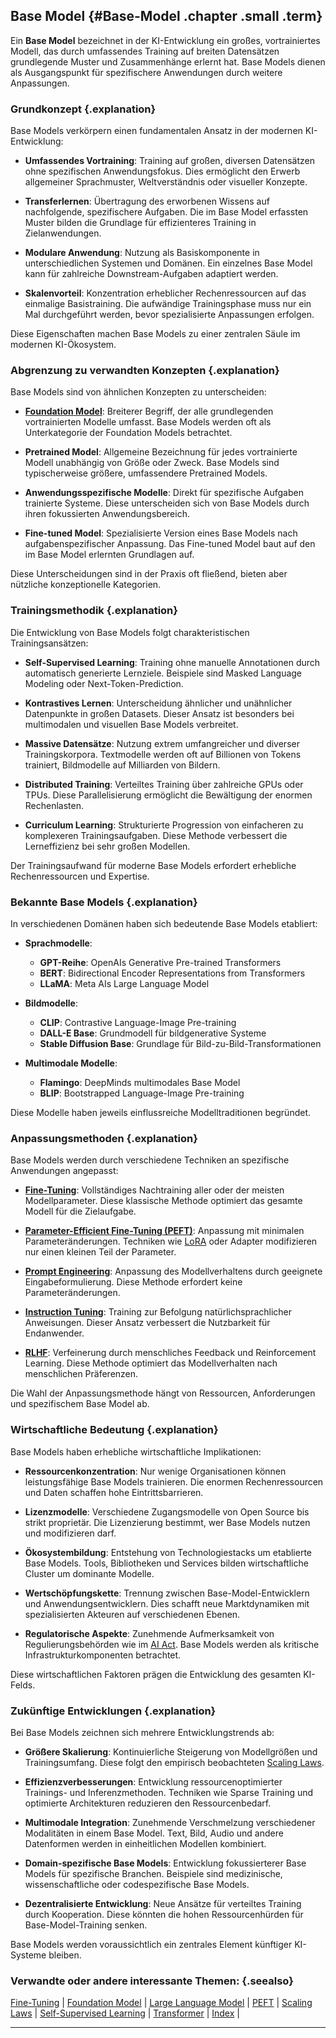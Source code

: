## Base Model {#Base-Model .chapter .small .term}

Ein **Base Model** bezeichnet in der KI-Entwicklung ein großes, vortrainiertes Modell, das durch umfassendes Training auf breiten Datensätzen grundlegende Muster und Zusammenhänge erlernt hat.
Base Models dienen als Ausgangspunkt für spezifischere Anwendungen durch weitere Anpassungen.

### Grundkonzept {.explanation}

Base Models verkörpern einen fundamentalen Ansatz in der modernen KI-Entwicklung:

- **Umfassendes Vortraining**: Training auf großen, diversen Datensätzen ohne spezifischen Anwendungsfokus.
Dies ermöglicht den Erwerb allgemeiner Sprachmuster, Weltverständnis oder visueller Konzepte.

- **Transferlernen**: Übertragung des erworbenen Wissens auf nachfolgende, spezifischere Aufgaben.
Die im Base Model erfassten Muster bilden die Grundlage für effizienteres Training in Zielanwendungen.

- **Modulare Anwendung**: Nutzung als Basiskomponente in unterschiedlichen Systemen und Domänen.
Ein einzelnes Base Model kann für zahlreiche Downstream-Aufgaben adaptiert werden.

- **Skalenvorteil**: Konzentration erheblicher Rechenressourcen auf das einmalige Basistraining.
Die aufwändige Trainingsphase muss nur ein Mal durchgeführt werden, bevor spezialisierte Anpassungen erfolgen.

Diese Eigenschaften machen Base Models zu einer zentralen Säule im modernen KI-Ökosystem.

### Abgrenzung zu verwandten Konzepten {.explanation}

Base Models sind von ähnlichen Konzepten zu unterscheiden:

- [**Foundation Model**](#Foundation-Model): Breiterer Begriff, der alle grundlegenden vortrainierten Modelle umfasst.
Base Models werden oft als Unterkategorie der Foundation Models betrachtet.

- **Pretrained Model**: Allgemeine Bezeichnung für jedes vortrainierte Modell unabhängig von Größe oder Zweck.
Base Models sind typischerweise größere, umfassendere Pretrained Models.

- **Anwendungsspezifische Modelle**: Direkt für spezifische Aufgaben trainierte Systeme.
Diese unterscheiden sich von Base Models durch ihren fokussierten Anwendungsbereich.

- **Fine-tuned Model**: Spezialisierte Version eines Base Models nach aufgabenspezifischer Anpassung.
Das Fine-tuned Model baut auf den im Base Model erlernten Grundlagen auf.

Diese Unterscheidungen sind in der Praxis oft fließend, bieten aber nützliche konzeptionelle Kategorien.

### Trainingsmethodik {.explanation}

Die Entwicklung von Base Models folgt charakteristischen Trainingsansätzen:

- **Self-Supervised Learning**: Training ohne manuelle Annotationen durch automatisch generierte Lernziele.
Beispiele sind Masked Language Modeling oder Next-Token-Prediction.

- **Kontrastives Lernen**: Unterscheidung ähnlicher und unähnlicher Datenpunkte in großen Datasets.
Dieser Ansatz ist besonders bei multimodalen und visuellen Base Models verbreitet.

- **Massive Datensätze**: Nutzung extrem umfangreicher und diverser Trainingskorpora.
Textmodelle werden oft auf Billionen von Tokens trainiert, Bildmodelle auf Milliarden von Bildern.

- **Distributed Training**: Verteiltes Training über zahlreiche GPUs oder TPUs.
Diese Parallelisierung ermöglicht die Bewältigung der enormen Rechenlasten.

- **Curriculum Learning**: Strukturierte Progression von einfacheren zu komplexeren Trainingsaufgaben.
Diese Methode verbessert die Lerneffizienz bei sehr großen Modellen.

Der Trainingsaufwand für moderne Base Models erfordert erhebliche Rechenressourcen und Expertise.

### Bekannte Base Models {.explanation}

In verschiedenen Domänen haben sich bedeutende Base Models etabliert:

- **Sprachmodelle**:
  - **GPT-Reihe**: OpenAIs Generative Pre-trained Transformers
  - **BERT**: Bidirectional Encoder Representations from Transformers
  - **LLaMA**: Meta AIs Large Language Model

- **Bildmodelle**:
  - **CLIP**: Contrastive Language-Image Pre-training
  - **DALL-E Base**: Grundmodell für bildgenerative Systeme
  - **Stable Diffusion Base**: Grundlage für Bild-zu-Bild-Transformationen

- **Multimodale Modelle**:
  - **Flamingo**: DeepMinds multimodales Base Model
  - **BLIP**: Bootstrapped Language-Image Pre-training

Diese Modelle haben jeweils einflussreiche Modelltraditionen begründet.

### Anpassungsmethoden {.explanation}

Base Models werden durch verschiedene Techniken an spezifische Anwendungen angepasst:

- **[Fine-Tuning](#Fine-Tuning)**: Vollständiges Nachtraining aller oder der meisten Modellparameter.
Diese klassische Methode optimiert das gesamte Modell für die Zielaufgabe.

- **[Parameter-Efficient Fine-Tuning (PEFT)](#PEFT)**: Anpassung mit minimalen Parameteränderungen.
Techniken wie [LoRA](#LoRA) oder Adapter modifizieren nur einen kleinen Teil der Parameter.

- **[Prompt Engineering](#Prompt-Engineering)**: Anpassung des Modellverhaltens durch geeignete Eingabeformulierung.
Diese Methode erfordert keine Parameteränderungen.

- **[Instruction Tuning](#Instruction-Tuning)**: Training zur Befolgung natürlichsprachlicher Anweisungen.
Dieser Ansatz verbessert die Nutzbarkeit für Endanwender.

- **[RLHF](#Reinforcement-Learning-from-Human-Feedback)**: Verfeinerung durch menschliches Feedback und Reinforcement Learning.
Diese Methode optimiert das Modellverhalten nach menschlichen Präferenzen.

Die Wahl der Anpassungsmethode hängt von Ressourcen, Anforderungen und spezifischem Base Model ab.

### Wirtschaftliche Bedeutung {.explanation}

Base Models haben erhebliche wirtschaftliche Implikationen:

- **Ressourcenkonzentration**: Nur wenige Organisationen können leistungsfähige Base Models trainieren.
Die enormen Rechenressourcen und Daten schaffen hohe Eintrittsbarrieren.

- **Lizenzmodelle**: Verschiedene Zugangsmodelle von Open Source bis strikt proprietär.
Die Lizenzierung bestimmt, wer Base Models nutzen und modifizieren darf.

- **Ökosystembildung**: Entstehung von Technologiestacks um etablierte Base Models.
Tools, Bibliotheken und Services bilden wirtschaftliche Cluster um dominante Modelle.

- **Wertschöpfungskette**: Trennung zwischen Base-Model-Entwicklern und Anwendungsentwicklern.
Dies schafft neue Marktdynamiken mit spezialisierten Akteuren auf verschiedenen Ebenen.

- **Regulatorische Aspekte**: Zunehmende Aufmerksamkeit von Regulierungsbehörden wie im [AI Act](#AI-Act).
Base Models werden als kritische Infrastrukturkomponenten betrachtet.

Diese wirtschaftlichen Faktoren prägen die Entwicklung des gesamten KI-Felds.

### Zukünftige Entwicklungen {.explanation}

Bei Base Models zeichnen sich mehrere Entwicklungstrends ab:

- **Größere Skalierung**: Kontinuierliche Steigerung von Modellgrößen und Trainingsumfang.
Diese folgt den empirisch beobachteten [Scaling Laws](#Scaling-Law).

- **Effizienzverbesserungen**: Entwicklung ressourcenoptimierter Trainings- und Inferenzmethoden.
Techniken wie Sparse Training und optimierte Architekturen reduzieren den Ressourcenbedarf.

- **Multimodale Integration**: Zunehmende Verschmelzung verschiedener Modalitäten in einem Base Model.
Text, Bild, Audio und andere Datenformen werden in einheitlichen Modellen kombiniert.

- **Domain-spezifische Base Models**: Entwicklung fokussierterer Base Models für spezifische Branchen.
Beispiele sind medizinische, wissenschaftliche oder codespezifische Base Models.

- **Dezentralisierte Entwicklung**: Neue Ansätze für verteiltes Training durch Kooperation.
Diese könnten die hohen Ressourcenhürden für Base-Model-Training senken.

Base Models werden voraussichtlich ein zentrales Element künftiger KI-Systeme bleiben.

### Verwandte oder andere interessante Themen: {.seealso}

[Fine-Tuning](#Fine-Tuning) |
[Foundation Model](#Foundation-Model) |
[Large Language Model](#Large-Language-Model) |
[PEFT](#PEFT) |
[Scaling Laws](#Scaling-Law) |
[Self-Supervised Learning](#Self-Supervised-Learning) |
[Transformer](#Transformer) |
[Index](#Index) |

----


